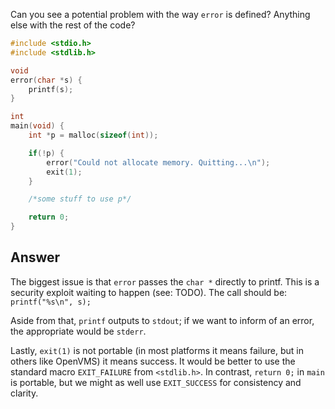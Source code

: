 Can you see a potential problem with the way `error` is defined?
Anything else with the rest of the code?
```C
#include <stdio.h>
#include <stdlib.h>

void
error(char *s) {
    printf(s);
}

int
main(void) {
    int *p = malloc(sizeof(int));

    if(!p) {
        error("Could not allocate memory. Quitting...\n");
        exit(1);
    }

    /*some stuff to use p*/

    return 0;
}
```
## Answer
The biggest issue is that `error` passes the `char *` directly to printf. This
is a security exploit waiting to happen (see: TODO).
The call should be: `printf("%s\n", s);`

Aside from that, `printf` outputs to `stdout`; if we want to inform of an error,
the appropriate would be `stderr`.

Lastly, `exit(1)` is not portable (in most platforms it means failure, but in
others like OpenVMS) it means success. It would be better to use the standard
macro `EXIT_FAILURE` from `<stdlib.h>`. In contrast, `return 0;` in `main` is
portable, but we might as well use `EXIT_SUCCESS` for consistency and clarity.
